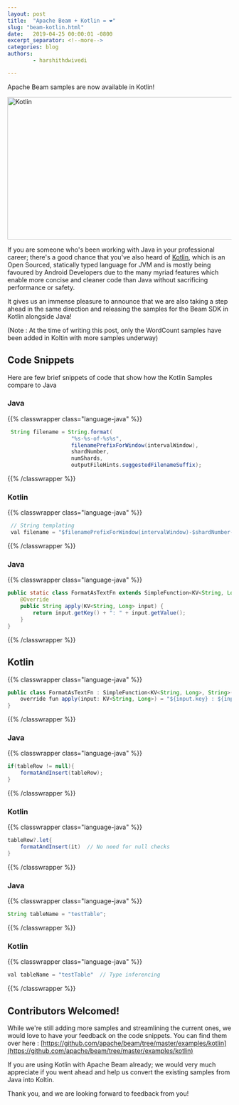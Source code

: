 ```yaml
---
layout: post
title:  "Apache Beam + Kotlin = ❤️"
slug: "beam-kotlin.html"
date:   2019-04-25 00:00:01 -0800
excerpt_separator: <!--more-->
categories: blog
authors:
        - harshithdwivedi

---
```

<!--
Licensed under the Apache License, Version 2.0 (the "License");
you may not use this file except in compliance with the License.
You may obtain a copy of the License at

http://www.apache.org/licenses/LICENSE-2.0

Unless required by applicable law or agreed to in writing, software
distributed under the License is distributed on an "AS IS" BASIS,
WITHOUT WARRANTIES OR CONDITIONS OF ANY KIND, either express or implied.
See the License for the specific language governing permissions and
limitations under the License.
-->


Apache Beam samples are now available in Kotlin!

<!--more-->

<img src="/images/blog/kotlin.png" alt="Kotlin" height="320" width="800" >

If you are someone who's been working with Java in your professional career; there's a good chance that you've also heard of [Kotlin](https://kotlinlang.org/), which is an Open Sourced, statically typed language for JVM and is mostly being favoured by Android Developers due to the many myriad features which enable more concise and cleaner code than Java without sacrificing performance or safety.

It gives us an immense pleasure to announce that we are also taking a step ahead in the same direction and releasing the samples for the Beam SDK in Kotlin alongside Java!
 
 (Note : At the time of writing this post, only the WordCount samples have been added in Koltin with more samples underway)


## Code Snippets
Here are few brief snippets of code that show how the Kotlin Samples compare to Java 

### Java

{{% classwrapper class="language-java" %}}

```java
 String filename = String.format(
                    "%s-%s-of-%s%s",
                    filenamePrefixForWindow(intervalWindow),
                    shardNumber,
                    numShards,
                    outputFileHints.suggestedFilenameSuffix);
```

{{% /classwrapper %}}

### Kotlin

{{% classwrapper class="language-java" %}}

```java
 // String templating
 val filename = "$filenamePrefixForWindow(intervalWindow)-$shardNumber-of-$numShards${outputFileHints.suggestedFilenameSuffix)"  
```

{{% /classwrapper %}}

### Java 

{{% classwrapper class="language-java" %}}

```java
public static class FormatAsTextFn extends SimpleFunction<KV<String, Long>, String> {
    @Override
    public String apply(KV<String, Long> input) {
        return input.getKey() + ": " + input.getValue();
    }
}
```

{{% /classwrapper %}}

## Kotlin

{{% classwrapper class="language-java" %}}

```java
public class FormatAsTextFn : SimpleFunction<KV<String, Long>, String>() {
    override fun apply(input: KV<String, Long>) = "${input.key} : ${input.value}"  //Single line functions
}
```

{{% /classwrapper %}}

### Java

{{% classwrapper class="language-java" %}}

```java
if(tableRow != null){
    formatAndInsert(tableRow);
}
```

{{% /classwrapper %}}

### Kotlin

{{% classwrapper class="language-java" %}}

```java
tableRow?.let{
    formatAndInsert(it)  // No need for null checks
}
```

{{% /classwrapper %}}

### Java

{{% classwrapper class="language-java" %}}

```java
String tableName = "testTable";
```

{{% /classwrapper %}}

### Kotlin

{{% classwrapper class="language-java" %}}

```java
val tableName = "testTable"  // Type inferencing
```

{{% /classwrapper %}}

## Contributors Welcomed!

While we're still adding more samples and streamlining the current ones, we would love to have your feedback on the code snippets.
You can find them over here : [https://github.com/apache/beam/tree/master/examples/kotlin](https://github.com/apache/beam/tree/master/examples/kotlin)

If you are using Kotlin with Apache Beam already; we would very much appreciate if you went ahead and help us convert the existing samples from Java into Koltin.

Thank you, and we are looking forward to feedback from you!
